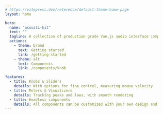 ```yaml
---
# https://vitepress.dev/reference/default-theme-home-page
layout: home

hero:
  name: "acousti-kit"
  text: ""
  tagline: A collection of production grade Vue.js audio interface components
  actions:
    - theme: brand
      text: Getting started
      link: /getting-started
    - theme: alt
      text: Components
      link: /components/knob

features:
  - title: Knobs & Sliders
    details: With options for fine control, measuring mouse velocity
  - title: Meters & Visualizers
    details: Tracking peaks and lows, with smooth rendering
  - title: Headless components
    details: All components can be customized with your own design and layouts
---
```

